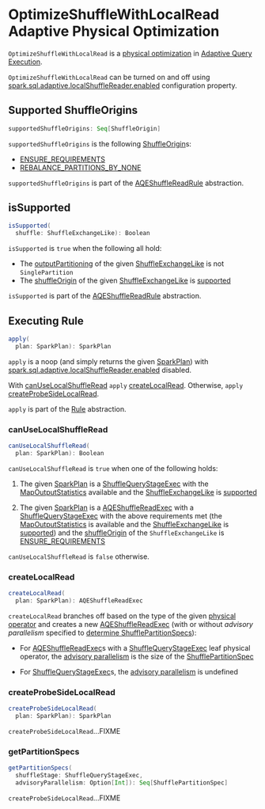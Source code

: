 # OptimizeShuffleWithLocalRead Adaptive Physical Optimization

`OptimizeShuffleWithLocalRead` is a [physical optimization](AQEShuffleReadRule.md) in [Adaptive Query Execution](index.md).

`OptimizeShuffleWithLocalRead` can be turned on and off using [spark.sql.adaptive.localShuffleReader.enabled](../configuration-properties.md#spark.sql.adaptive.localShuffleReader.enabled) configuration property.

## <span id="supportedShuffleOrigins"> Supported ShuffleOrigins

```scala
supportedShuffleOrigins: Seq[ShuffleOrigin]
```

`supportedShuffleOrigins` is the following [ShuffleOrigin](../physical-operators/ShuffleOrigin.md)s:

* [ENSURE_REQUIREMENTS](../physical-operators/ShuffleOrigin.md#ENSURE_REQUIREMENTS)
* [REBALANCE_PARTITIONS_BY_NONE](../physical-operators/ShuffleOrigin.md#REBALANCE_PARTITIONS_BY_NONE)

`supportedShuffleOrigins` is part of the [AQEShuffleReadRule](AQEShuffleReadRule.md#supportedShuffleOrigins) abstraction.

## <span id="isSupported"> isSupported

```scala
isSupported(
  shuffle: ShuffleExchangeLike): Boolean
```

`isSupported` is `true` when the following all hold:

* The [outputPartitioning](../physical-operators/SparkPlan.md#outputPartitioning) of the given [ShuffleExchangeLike](../physical-operators/ShuffleExchangeLike.md) is not `SinglePartition`
* The [shuffleOrigin](../physical-operators/ShuffleExchangeLike.md#shuffleOrigin) of the given [ShuffleExchangeLike](../physical-operators/ShuffleExchangeLike.md) is [supported](#supportedShuffleOrigins)

`isSupported` is part of the [AQEShuffleReadRule](AQEShuffleReadRule.md#isSupported) abstraction.

## <span id="apply"> Executing Rule

```scala
apply(
  plan: SparkPlan): SparkPlan
```

`apply` is a noop (and simply returns the given [SparkPlan](../physical-operators/SparkPlan.md)) with [spark.sql.adaptive.localShuffleReader.enabled](../configuration-properties.md#spark.sql.adaptive.localShuffleReader.enabled) disabled.

With [canUseLocalShuffleRead](#canUseLocalShuffleRead) `apply` [createLocalRead](#createLocalRead). Otherwise, `apply` [createProbeSideLocalRead](#createProbeSideLocalRead).

`apply` is part of the [Rule](../catalyst/Rule.md#apply) abstraction.

### <span id="canUseLocalShuffleRead"> canUseLocalShuffleRead

```scala
canUseLocalShuffleRead(
  plan: SparkPlan): Boolean
```

`canUseLocalShuffleRead` is `true` when one of the following holds:

1. The given [SparkPlan](../physical-operators/SparkPlan.md) is a [ShuffleQueryStageExec](ShuffleQueryStageExec.md) with the [MapOutputStatistics](ShuffleQueryStageExec.md#mapStats) available and the [ShuffleExchangeLike](ShuffleQueryStageExec.md#shuffle) is [supported](#isSupported)

1. The given [SparkPlan](../physical-operators/SparkPlan.md) is a [AQEShuffleReadExec](AQEShuffleReadExec.md) with a [ShuffleQueryStageExec](ShuffleQueryStageExec.md) with the above requirements met (the [MapOutputStatistics](ShuffleQueryStageExec.md#mapStats) is available and the [ShuffleExchangeLike](ShuffleQueryStageExec.md#shuffle) is [supported](#isSupported)) and the [shuffleOrigin](../physical-operators/ShuffleExchangeLike.md#shuffleOrigin) of the `ShuffleExchangeLike` is [ENSURE_REQUIREMENTS](../physical-operators/ShuffleOrigin.md#ENSURE_REQUIREMENTS)

`canUseLocalShuffleRead` is `false` otherwise.

### <span id="createLocalRead"> createLocalRead

```scala
createLocalRead(
  plan: SparkPlan): AQEShuffleReadExec
```

`createLocalRead` branches off based on the type of the given [physical operator](../physical-operators/SparkPlan.md) and creates a new [AQEShuffleReadExec](AQEShuffleReadExec.md) (with or without _advisory parallelism_ specified to [determine ShufflePartitionSpecs](#getPartitionSpecs)):

* For [AQEShuffleReadExec](AQEShuffleReadExec.md)s with a [ShuffleQueryStageExec](ShuffleQueryStageExec.md) leaf physical operator, the [advisory parallelism](#getPartitionSpecs) is the size of the [ShufflePartitionSpec](AQEShuffleReadExec.md#partitionSpecs)

* For [ShuffleQueryStageExec](ShuffleQueryStageExec.md)s, the [advisory parallelism](#getPartitionSpecs) is undefined

### <span id="createProbeSideLocalRead"> createProbeSideLocalRead

```scala
createProbeSideLocalRead(
  plan: SparkPlan): SparkPlan
```

`createProbeSideLocalRead`...FIXME

### <span id="getPartitionSpecs"> getPartitionSpecs

```scala
getPartitionSpecs(
  shuffleStage: ShuffleQueryStageExec,
  advisoryParallelism: Option[Int]): Seq[ShufflePartitionSpec]
```

`createProbeSideLocalRead`...FIXME
